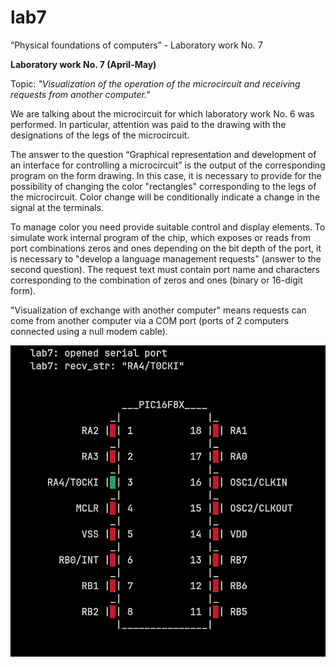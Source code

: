 # lab7
“Physical foundations of computers” - Laboratory work No. 7

**Laboratory work No. 7 (April-May)**

Topic: *"Visualization of the operation of the microcircuit and receiving
requests from another computer."*

We are talking about the microcircuit for which laboratory work No. 6 was performed. In particular, attention was paid to the drawing with the designations of the legs of the microcircuit.

The answer to the question “Graphical representation and development of an interface for controlling a microcircuit” is the output of the corresponding program on the form drawing. In this case, it is necessary to provide for the possibility of changing the color "rectangles" corresponding to the legs of the microcircuit. Color change will be conditionally indicate a change in the signal at the terminals.

To manage color you need provide suitable control and display elements. To simulate work internal program of the chip, which exposes or reads from port combinations zeros and ones depending on the bit depth of the port, it is necessary to "develop a language management requests" (answer to the second question).
The request text must contain
port name and characters corresponding to the combination of zeros and ones (binary or 16-digit form).

"Visualization of exchange with another computer" means requests can come from another computer via a COM port (ports of 2 computers connected using a null modem cable).

<img src="res/lab7.png" alt="lab7 output">